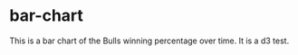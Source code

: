 bar-chart
=========
This is a bar chart of the Bulls winning percentage over time. It is a d3 test.
